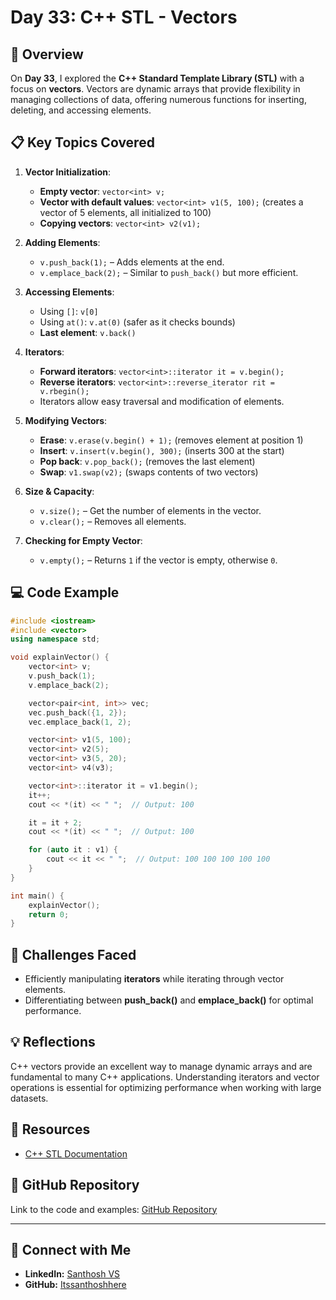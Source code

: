 # **Day 33: C++ STL - Vectors**

## 🚀 Overview

On **Day 33**, I explored the **C++ Standard Template Library (STL)** with a focus on **vectors**. Vectors are dynamic arrays that provide flexibility in managing collections of data, offering numerous functions for inserting, deleting, and accessing elements.

## 📋 Key Topics Covered

1. **Vector Initialization**:
   - **Empty vector**: `vector<int> v;`
   - **Vector with default values**: `vector<int> v1(5, 100);` (creates a vector of 5 elements, all initialized to 100)
   - **Copying vectors**: `vector<int> v2(v1);`

2. **Adding Elements**:
   - `v.push_back(1);` – Adds elements at the end.
   - `v.emplace_back(2);` – Similar to `push_back()` but more efficient.

3. **Accessing Elements**:
   - Using `[]`: `v[0]`
   - Using `at()`: `v.at(0)` (safer as it checks bounds)
   - **Last element**: `v.back()`

4. **Iterators**:
   - **Forward iterators**: `vector<int>::iterator it = v.begin();`
   - **Reverse iterators**: `vector<int>::reverse_iterator rit = v.rbegin();`
   - Iterators allow easy traversal and modification of elements.

5. **Modifying Vectors**:
   - **Erase**: `v.erase(v.begin() + 1);` (removes element at position 1)
   - **Insert**: `v.insert(v.begin(), 300);` (inserts 300 at the start)
   - **Pop back**: `v.pop_back();` (removes the last element)
   - **Swap**: `v1.swap(v2);` (swaps contents of two vectors)

6. **Size & Capacity**:
   - `v.size();` – Get the number of elements in the vector.
   - `v.clear();` – Removes all elements.

7. **Checking for Empty Vector**:
   - `v.empty();` – Returns `1` if the vector is empty, otherwise `0`.

## 💻 Code Example

```cpp
#include <iostream>
#include <vector>
using namespace std;

void explainVector() {
    vector<int> v;
    v.push_back(1);
    v.emplace_back(2);

    vector<pair<int, int>> vec;
    vec.push_back({1, 2});
    vec.emplace_back(1, 2);

    vector<int> v1(5, 100);
    vector<int> v2(5);
    vector<int> v3(5, 20);
    vector<int> v4(v3);

    vector<int>::iterator it = v1.begin();
    it++;
    cout << *(it) << " ";  // Output: 100

    it = it + 2;
    cout << *(it) << " ";  // Output: 100

    for (auto it : v1) {
        cout << it << " ";  // Output: 100 100 100 100 100
    }
}

int main() {
    explainVector();
    return 0;
}
```

## 🧠 Challenges Faced

- Efficiently manipulating **iterators** while iterating through vector elements.
- Differentiating between **push_back()** and **emplace_back()** for optimal performance.

## 💡 Reflections

C++ vectors provide an excellent way to manage dynamic arrays and are fundamental to many C++ applications. Understanding iterators and vector operations is essential for optimizing performance when working with large datasets.

## 🔗 Resources

- [C++ STL Documentation](https://en.cppreference.com/w/cpp/container/vector)

## 🔗 GitHub Repository

Link to the code and examples: [GitHub Repository](https://github.com/Itssanthoshhere/Data-Structures-and-Algorithms/blob/main/C%2B%2B%20with%20DSA-learning-journey/Day33%20-%20C%2B%2B%20STL%20-%20Vectors/STL_Vectors.cpp)

---

## 🔗 Connect with Me
- **LinkedIn:** [Santhosh VS](https://www.linkedin.com/in/thesanthoshvs/)
- **GitHub:** [Itssanthoshhere](https://github.com/Itssanthoshhere)
